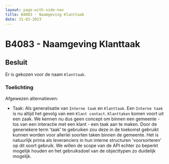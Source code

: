 ```yaml
---
layout: page-with-side-nav
title: B4083 - Naamgeving Klanttaak
date: 31-03-2023
---
```


# B4083 - Naamgeving Klanttaak

## Besluit

Er is gekozen voor de naam `Klanttaak`.

### Toelichting

Afgewezen alternatieven:
- Taak: Als generalisatie van `Interne taak` en `Klanttaak`. Een `Interne taak` is nu altijd het gevolg van een `Klant contact`. `Klanttaken` komen voort uit een zaak. We kennen nu dus geen concept om binnen een gemeente - los van een interactie met een klant - een taak aan te maken. Door de generiekere term 'taak' te gebruiken zou deze in de toekomst gebruikt kunnen worden voor allerlei soorten taken binnen de gemeente. Het is natuurlijk prima als leveranciers in hun interne structuren 'voorsorteren' op dit soort gebruik. We willen de scope van de API echter zo beperkt mogelijk houden en het gebruiksdoel van de objecttypen zo duidelijk mogelijk.